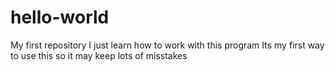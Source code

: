 # hello-world
My first repository
I just learn how to work with this program
Its my first way to use this
so it may keep lots of misstakes
